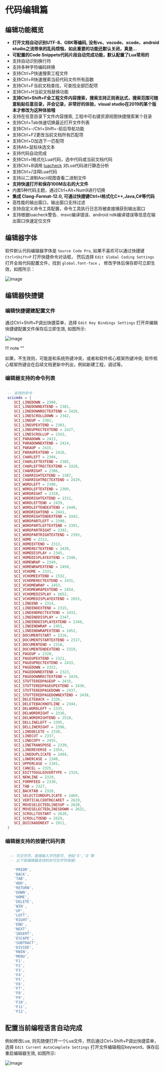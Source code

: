 # 代码编辑篇

## 编辑功能概览

* **打开文档自动识别UTF-8、GBK等编码, 没有vs、vscode、xcode、android studio之流带来的乱码烦恼，如此重要的功能还默认关闭，真是...**
* **可配置的Code Snippets代码片段自动完成功能，默认配置了Lua常用的**
* 支持自动识别换行符
* 支持多种字符编码转换
* 支持Ctrl+P快速搜索工程文件
* 支持Ctrl+R快速搜索当前代码文件所有函数
* 支持Ctrl+F当前文档查找，可查找全部匹配项
* 支持Ctrl+H当前文档替换功能
* **支持Ctrl+Shift+F全工程文件内容搜索，搜索支持正则表达式，搜索范围可随意粘贴任意目录，并会记录，非常好的体验，visual studio在2019的某个版本才修改为这种体验哦**
* 支持在任意目录下文件内容搜索, 工程中可右键资源视图快捷搜索某个目录
* 支持Ctrl+Tab快速切换最近打开文件列表
* 支持Ctrl+-/Ctrl+Shift+-前后导航功能
* 支持Ctrl+F2更改当前文档所有匹配项
* 支持Ctrl+D加选下一匹配项
* 支持Alt+鼠标块选文本
* 支持代码自动完成
* 支持Ctrl+I格式化Lua代码，选中代码或当前文档代码
* 支持Ctrl+B调用 [luacheck](https://github.com/mpeterv/luacheck) 对Lua代码进行静态分析
* 支持Ctrl+/注释Lua代码
* 支持以二进制Ascii视图查看二进制文件
* **支持快速打开和保存100M左右的大文件**
* 内置5种代码主题，通过Ctrl+Alt+Num9进行切换
* **集成 Clang-Format-12.0, 可通过快捷键Ctrl+I格式化C++,Java,C#等代码**
* 高性能的输出窗口，输出窗口支持过滤
* 支持自定义命令工具配置，命令工具执行日志将被直接捕获到输出窗口
* 支持根据luacheck警告、msvc编译错误、android ndk编译错误等信息在输出窗口快速定位文件

## 编辑器字体

软件默认代码编辑器字体是 ``Source Code Pro``, 如果不喜欢可以通过快捷键 ``Ctrl+Shift+P`` 打开快捷命令对话框，
然后选择 ``Edit Global Coding Settings`` 打开全局代码配置文件，找到 ``global.font-face`` ， 
修改字体后保存即可立即生效，如图所示：

![image](../assets/images/c1_01.png)  

## 编辑器快捷键

### 编辑快捷键建配置文件

通过Ctrl+Shift+P调出快捷菜单，选择 ``Edit Key Bindings Settings`` 打开并编辑快捷键配置文件保存后立即生效,
如图所示:

![image](../assets/images/c1_02.png)

!!! note ""

  如果，不生效则，可能是和系统热键冲突，或者和软件核心框架热键冲突; 软件核心框架热键会在后续文档更新中列出，例如新建工程，调试等。

### 编辑器支持的命令列表

```lua

 -- 支持的命令
 scicmds = {
    SCI_LINEDOWN = 2300,
    SCI_LINEDOWNEXTEND = 2301,
    SCI_LINEDOWNRECTEXTEND = 2426,
    SCI_LINESCROLLDOWN = 2342,
    SCI_LINEUP = 2302,
    SCI_LINEUPEXTEND = 2303,
    SCI_LINEUPRECTEXTEND = 2427,
    SCI_LINESCROLLUP = 2343,
    SCI_PARADOWN = 2413,
    SCI_PARADOWNEXTEND = 2414,
    SCI_PARAUP = 2415,
    SCI_PARAUPEXTEND = 2416,
    SCI_CHARLEFT = 2304,
    SCI_CHARLEFTEXTEND = 2305,
    SCI_CHARLEFTRECTEXTEND = 2428,
    SCI_CHARRIGHT = 2306,
    SCI_CHARRIGHTEXTEND = 2307,
    SCI_CHARRIGHTRECTEXTEND = 2429,
    SCI_WORDLEFT = 2308,
    SCI_WORDLEFTEXTEND = 2309,
    SCI_WORDRIGHT = 2310,
    SCI_WORDRIGHTEXTEND = 2311,
    SCI_WORDLEFTEND = 2439,
    SCI_WORDLEFTENDEXTEND = 2440,
    SCI_WORDRIGHTEND = 2441,
    SCI_WORDRIGHTENDEXTEND = 2442,
    SCI_WORDPARTLEFT = 2390,
    SCI_WORDPARTLEFTEXTEND = 2391,
    SCI_WORDPARTRIGHT = 2392,
    SCI_WORDPARTRIGHTEXTEND = 2393,
    SCI_HOME = 2312,
    SCI_HOMEEXTEND = 2313,
    SCI_HOMERECTEXTEND = 2430,
    SCI_HOMEDISPLAY = 2345,
    SCI_HOMEDISPLAYEXTEND = 2346,
    SCI_HOMEWRAP = 2349,
    SCI_HOMEWRAPEXTEND = 2450,
    SCI_VCHOME = 2331,
    SCI_VCHOMEEXTEND = 2332,
    SCI_VCHOMERECTEXTEND = 2431,
    SCI_VCHOMEWRAP = 2453,
    SCI_VCHOMEWRAPEXTEND = 2454,
    SCI_VCHOMEDISPLAY = 2652,
    SCI_VCHOMEDISPLAYEXTEND = 2653,
    SCI_LINEEND = 2314,
    SCI_LINEENDEXTEND = 2315,
    SCI_LINEENDRECTEXTEND = 2432,
    SCI_LINEENDDISPLAY = 2347,
    SCI_LINEENDDISPLAYEXTEND = 2348,
    SCI_LINEENDWRAP = 2451,
    SCI_LINEENDWRAPEXTEND = 2452,
    SCI_DOCUMENTSTART = 2316,
    SCI_DOCUMENTSTARTEXTEND = 2317,
    SCI_DOCUMENTEND = 2318,
    SCI_DOCUMENTENDEXTEND = 2319,
    SCI_PAGEUP = 2320,
    SCI_PAGEUPEXTEND = 2321,
    SCI_PAGEUPRECTEXTEND = 2433,
    SCI_PAGEDOWN = 2322,
    SCI_PAGEDOWNEXTEND = 2323,
    SCI_PAGEDOWNRECTEXTEND = 2434,
    SCI_STUTTEREDPAGEUP = 2435,
    SCI_STUTTEREDPAGEUPEXTEND = 2436,
    SCI_STUTTEREDPAGEDOWN = 2437,
    SCI_STUTTEREDPAGEDOWNEXTEND = 2438,
    SCI_DELETEBACK = 2326,
    SCI_DELETEBACKNOTLINE = 2344,
    SCI_DELWORDLEFT = 2335,
    SCI_DELWORDRIGHT = 2336,
    SCI_DELWORDRIGHTEND = 2518,
    SCI_DELLINELEFT = 2395,
    SCI_DELLINERIGHT = 2396,
    SCI_LINEDELETE = 2338,
    SCI_LINECUT = 2337,
    SCI_LINECOPY = 2455,
    SCI_LINETRANSPOSE = 2339,
    SCI_LINEREVERSE = 2354,
    SCI_LINEDUPLICATE = 2404,
    SCI_LOWERCASE = 2340,
    SCI_UPPERCASE = 2341,
    SCI_CANCEL = 2325,
    SCI_EDITTOGGLEOVERTYPE = 2324,
    SCI_NEWLINE = 2329,
    SCI_FORMFEED = 2330,
    SCI_TAB = 2327,
    SCI_BACKTAB = 2328,
    SCI_SELECTIONDUPLICATE = 2469,
    SCI_VERTICALCENTRECARET = 2619,
    SCI_MOVESELECTEDLINESUP = 2620,
    SCI_MOVESELECTEDLINESDOWN = 2621,
    SCI_SCROLLTOSTART = 2628,
    SCI_SCROLLTOEND = 2629,
    SCI_QUICKADDNEXT = 2911,
 }
```

### 编辑器支持的按键代码列表

```lua

  -- 可见字符，直接输入字符即可, 例如'E','D'等
  -- 以下是编辑器支持的非可见字符按键:
  
    'PRIOR',
    'BACK',
    'TAB',
    'ADD',
    'RETURN',
    'DOWN',
    'HOME',
    'DELETE',
    'WIN',
    'UP',
    'LEFT',
    'RIGHT',
    'END',
    'NEXT',
    'INSERT',
    'ESCAPE',
    'SUBTRACT',
    'DIVIDE',
    'RWIN',
    'MENU',
    'F1',
    'F2',
    'F3',
    'F4',
    'F5',
    'F6',
    'F7',
    'F8',
    'F9',
    'F10',
    'F11',
    'F12',

```

## 配置当前编程语言自动完成

例如修改Lua, 则先随便打开一个Lua文件，然后通过Ctrl+Shift+P调出快捷菜单，选择 ``Edit Current AutoComplete Settings`` 打开文件编辑相应keyword，保存后重启编辑器生效,
如图所示:

![image](../assets/images/c1_03.png)
